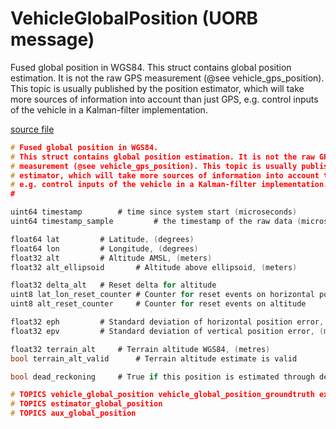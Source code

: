 # VehicleGlobalPosition (UORB message)

Fused global position in WGS84. This struct contains global position estimation. It is not the raw GPS measurement (@see vehicle_gps_position). This topic is usually published by the position estimator, which will take more sources of information into account than just GPS, e.g. control inputs of the vehicle in a Kalman-filter implementation.

[source file](https://github.com/PX4/PX4-Autopilot/blob/release/1.15/msg/VehicleGlobalPosition.msg)

```c
# Fused global position in WGS84.
# This struct contains global position estimation. It is not the raw GPS
# measurement (@see vehicle_gps_position). This topic is usually published by the position
# estimator, which will take more sources of information into account than just GPS,
# e.g. control inputs of the vehicle in a Kalman-filter implementation.
#

uint64 timestamp        # time since system start (microseconds)
uint64 timestamp_sample         # the timestamp of the raw data (microseconds)

float64 lat         # Latitude, (degrees)
float64 lon         # Longitude, (degrees)
float32 alt         # Altitude AMSL, (meters)
float32 alt_ellipsoid       # Altitude above ellipsoid, (meters)

float32 delta_alt   # Reset delta for altitude
uint8 lat_lon_reset_counter # Counter for reset events on horizontal position coordinates
uint8 alt_reset_counter     # Counter for reset events on altitude

float32 eph         # Standard deviation of horizontal position error, (metres)
float32 epv         # Standard deviation of vertical position error, (metres)

float32 terrain_alt     # Terrain altitude WGS84, (metres)
bool terrain_alt_valid      # Terrain altitude estimate is valid

bool dead_reckoning     # True if this position is estimated through dead-reckoning

# TOPICS vehicle_global_position vehicle_global_position_groundtruth external_ins_global_position
# TOPICS estimator_global_position
# TOPICS aux_global_position

```
